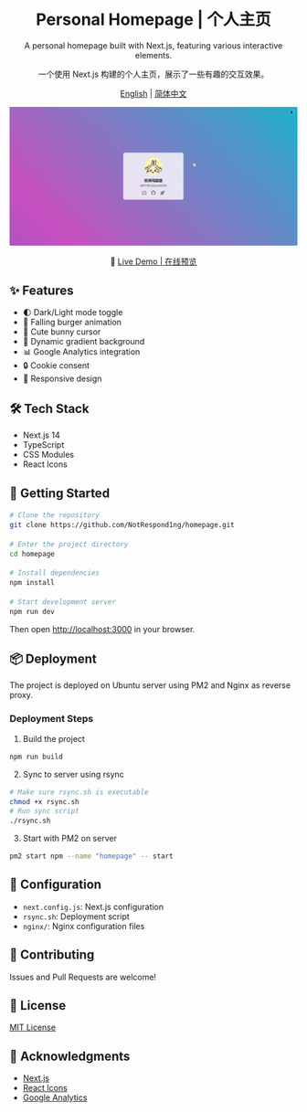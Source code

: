 <div align="center">

# Personal Homepage | 个人主页

A personal homepage built with Next.js, featuring various interactive elements.

一个使用 Next.js 构建的个人主页，展示了一些有趣的交互效果。

[English](./README_EN.md) | [简体中文](./README.md)

[![preview](./screenshots/preview.png)](https://www.notrespond1ng.top)

🔗 [Live Demo | 在线预览](https://www.notrespond1ng.top)

</div>

## ✨ Features

- 🌓 Dark/Light mode toggle
- 🍔 Falling burger animation
- 🐰 Cute bunny cursor
- 🎨 Dynamic gradient background
- 📊 Google Analytics integration
- 🔒 Cookie consent
- 📱 Responsive design

## 🛠️ Tech Stack

- Next.js 14
- TypeScript
- CSS Modules
- React Icons

## 🚀 Getting Started

```bash
# Clone the repository
git clone https://github.com/NotRespond1ng/homepage.git

# Enter the project directory
cd homepage

# Install dependencies
npm install

# Start development server
npm run dev
```

Then open [http://localhost:3000](http://localhost:3000) in your browser.

## 📦 Deployment

The project is deployed on Ubuntu server using PM2 and Nginx as reverse proxy.

### Deployment Steps

1. Build the project
```bash
npm run build
```

2. Sync to server using rsync
```bash
# Make sure rsync.sh is executable
chmod +x rsync.sh
# Run sync script
./rsync.sh
```

3. Start with PM2 on server
```bash
pm2 start npm --name "homepage" -- start
```

## 📝 Configuration

- `next.config.js`: Next.js configuration
- `rsync.sh`: Deployment script
- `nginx/`: Nginx configuration files

## 🤝 Contributing

Issues and Pull Requests are welcome!

## 📄 License

[MIT License](./LICENSE)

## 🙏 Acknowledgments

- [Next.js](https://nextjs.org/)
- [React Icons](https://react-icons.github.io/react-icons/)
- [Google Analytics](https://analytics.google.com/) 